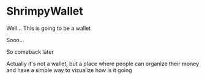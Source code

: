 # ShrimpyWallet

Well... This is going to be a wallet 

Soon... 

So comeback later

Actually it's not a wallet, but a place where people can organize their money and have a simple way to vizualize how is it going
